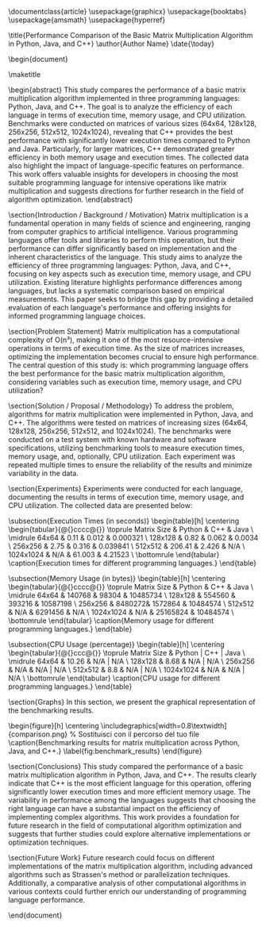 \documentclass{article}
\usepackage{graphicx}
\usepackage{booktabs}
\usepackage{amsmath}
\usepackage{hyperref}

\title{Performance Comparison of the Basic Matrix Multiplication Algorithm in Python, Java, and C++}
\author{Author Name}
\date{\today}

\begin{document}

\maketitle

\begin{abstract}
This study compares the performance of a basic matrix multiplication algorithm implemented in three programming languages: Python, Java, and C++. The goal is to analyze the efficiency of each language in terms of execution time, memory usage, and CPU utilization. Benchmarks were conducted on matrices of various sizes (64x64, 128x128, 256x256, 512x512, 1024x1024), revealing that C++ provides the best performance with significantly lower execution times compared to Python and Java. Particularly, for larger matrices, C++ demonstrated greater efficiency in both memory usage and execution times. The collected data also highlight the impact of language-specific features on performance. This work offers valuable insights for developers in choosing the most suitable programming language for intensive operations like matrix multiplication and suggests directions for further research in the field of algorithm optimization.
\end{abstract}

\section{Introduction / Background / Motivation}
Matrix multiplication is a fundamental operation in many fields of science and engineering, ranging from computer graphics to artificial intelligence. Various programming languages offer tools and libraries to perform this operation, but their performance can differ significantly based on implementation and the inherent characteristics of the language. This study aims to analyze the efficiency of three programming languages: Python, Java, and C++, focusing on key aspects such as execution time, memory usage, and CPU utilization. Existing literature highlights performance differences among languages, but lacks a systematic comparison based on empirical measurements. This paper seeks to bridge this gap by providing a detailed evaluation of each language's performance and offering insights for informed programming language choices.

\section{Problem Statement}
Matrix multiplication has a computational complexity of O(n³), making it one of the most resource-intensive operations in terms of execution time. As the size of matrices increases, optimizing the implementation becomes crucial to ensure high performance. The central question of this study is: which programming language offers the best performance for the basic matrix multiplication algorithm, considering variables such as execution time, memory usage, and CPU utilization?

\section{Solution / Proposal / Methodology}
To address the problem, algorithms for matrix multiplication were implemented in Python, Java, and C++. The algorithms were tested on matrices of increasing sizes (64x64, 128x128, 256x256, 512x512, and 1024x1024). The benchmarks were conducted on a test system with known hardware and software specifications, utilizing benchmarking tools to measure execution times, memory usage, and, optionally, CPU utilization. Each experiment was repeated multiple times to ensure the reliability of the results and minimize variability in the data.

\section{Experiments}
Experiments were conducted for each language, documenting the results in terms of execution time, memory usage, and CPU utilization. The collected data are presented below:

\subsection{Execution Times (in seconds)}
\begin{table}[h]
    \centering
    \begin{tabular}{@{}cccc@{}}
        \toprule
        Matrix Size & Python & C++    & Java   \\ \midrule
        64x64       & 0.11   & 0.012  & 0.000321 \\
        128x128     & 0.82   & 0.062  & 0.0034 \\
        256x256     & 2.75   & 0.316  & 0.039841 \\
        512x512     & 206.41 & 2.426  & N/A    \\
        1024x1024   & N/A    & 61.003 & 4.21523 \\ \bottomrule
    \end{tabular}
    \caption{Execution times for different programming languages.}
\end{table}

\subsection{Memory Usage (in bytes)}
\begin{table}[h]
    \centering
    \begin{tabular}{@{}cccc@{}}
        \toprule
        Matrix Size & Python & C++       & Java        \\ \midrule
        64x64       & 140768 & 98304     & 10485734    \\
        128x128     & 554560 & 393216    & 10587198    \\
        256x256     & 8480272& 1572864   & 10484574    \\
        512x512     & N/A    & 6291456   & N/A         \\
        1024x1024   & N/A    & 25165824  & 10484574    \\ \bottomrule
    \end{tabular}
    \caption{Memory usage for different programming languages.}
\end{table}

\subsection{CPU Usage (percentage)}
\begin{table}[h]
    \centering
    \begin{tabular}{@{}ccc@{}}
        \toprule
        Matrix Size & Python | C++ | Java \\ \midrule
        64x64       & 10.26  & N/A | N/A  \\
        128x128     & 8.68   & N/A | N/A  \\
        256x256     & N/A    & N/A | N/A  \\
        512x512     & 8.8    & N/A | N/A  \\
        1024x1024   & N/A    & N/A | N/A  \\ \bottomrule
    \end{tabular}
    \caption{CPU usage for different programming languages.}
\end{table}

\section{Graphs}
In this section, we present the graphical representation of the benchmarking results. 

\begin{figure}[h]
    \centering
    \includegraphics[width=0.8\textwidth]{comparison.png} % Sostituisci con il percorso del tuo file
    \caption{Benchmarking results for matrix multiplication across Python, Java, and C++.}
    \label{fig:benchmark_results}
\end{figure}

\section{Conclusions}
This study compared the performance of a basic matrix multiplication algorithm in Python, Java, and C++. The results clearly indicate that C++ is the most efficient language for this operation, offering significantly lower execution times and more efficient memory usage. The variability in performance among the languages suggests that choosing the right language can have a substantial impact on the efficiency of implementing complex algorithms. This work provides a foundation for future research in the field of computational algorithm optimization and suggests that further studies could explore alternative implementations or optimization techniques.

\section{Future Work}
Future research could focus on different implementations of the matrix multiplication algorithm, including advanced algorithms such as Strassen's method or parallelization techniques. Additionally, a comparative analysis of other computational algorithms in various contexts could further enrich our understanding of programming language performance.

\end{document}
